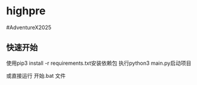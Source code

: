 # highpre
#AdventureX2025


## 快速开始
使用pip3 install -r requirements.txt安装依赖包
执行python3 main.py启动项目

或直接运行 开始.bat 文件